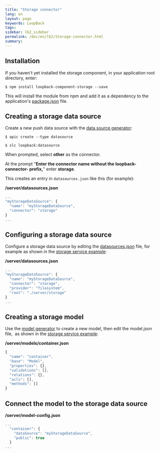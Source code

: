 ```yaml
---
title: "Storage connector"
lang: en
layout: page
keywords: LoopBack
tags:
sidebar: lb2_sidebar
permalink: /doc/en/lb2/Storage-connector.html
summary:
---
```


## Installation

If you haven't yet installed the storage component, in your application root directory, enter:

```shell
$ npm install loopback-component-storage --save
```

This will install the module from npm and add it as a dependency to the application's [package.json](/doc/{{page.lang}}/lb2/package.json.html) file.

## Creating a storage data source

Create a new push data source with the [data source generator](/doc/{{page.lang}}/lb2/Data-source-generator.html):

```shell
$ apic create --type datasource
```

```shell
$ slc loopback:datasource
```

When prompted, select **other** as the connector.

At the prompt "**Enter the connector name without the loopback-connector- prefix,**" enter **storage**.

This creates an entry in `datasources.json` like this (for example):

**/server/datasources.json**

```javascript
...
"myStorageDataSource": {
  "name": "myStorageDataSource",
  "connector": "storage"
}
...
```

## Configuring a storage data source

Configure a storage data source by editing the [datasources.json](/doc/{{page.lang}}/lb2/datasources.json.html) file,
for example as shown in the [storage service example](https://github.com/strongloop/loopback-component-storage/blob/master/example-2.0/):

**/server/datasources.json**

```javascript
...
"myStorageDataSource": {
  "name": "myStorageDataSource",
  "connector": "storage",
  "provider": "filesystem",
  "root": "./server/storage"
}
...
```

## Creating a storage model

Use the [model generator](/doc/{{page.lang}}/lb2/Model-generator.html) to create a new model, then edit the model.json file, 
as shown in the [storage service example](https://github.com/strongloop/loopback-component-storage/blob/master/example-2.0/):

**/server/models/container.json**

```javascript
{
  "name": "container",
  "base": "Model",
  "properties": {},
  "validations": [],
  "relations": {},
  "acls": [],
  "methods": []
}
```

## Connect the model to the storage data source

**/server/model-config.json**

```javascript
...
  "container": {
    "dataSource": "myStorageDataSource",
    "public": true
  }
...
```
